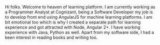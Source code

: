 Hi folks. Welcome to heaven of learning platform. I am currently working as a Programmer Analyst at Cognizant, being a Software Developer my job is to develop front end using AngularJS for machine learning platforms. 
I am bit emotional too which is why I created a separate path for learning experience and got attracted with Node, Angular 2+. I have working experience with Java, Python as well. 
Apart from my software side, I had a keen interest in reading books and writing too.